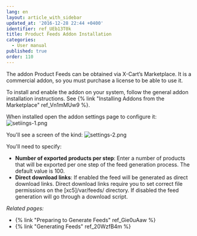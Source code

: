 ```yaml
---
lang: en
layout: article_with_sidebar
updated_at: '2016-12-28 22:44 +0400'
identifier: ref_UEb13T0k
title: Product Feeds Addon Installation
categories:
  - User manual
published: true
order: 110
---
```



The addon Product Feeds can be obtained via X-Cart’s Marketplace. It is a commercial addon, so you must purchase a license to be able to use it.

To install and enable the addon on your system, follow the general addon installation instructions. See {% link "Installing Addons from the Marketplace" ref_Vn1mMUw9 %}.

When installed open the addon settings page to configure it:
![setiings-1.png]({{site.baseurl}}/attachments/ref_UEb13T0k/setiings-1.png)

You'll see a screen of the kind:
![settings-2.png]({{site.baseurl}}/attachments/ref_UEb13T0k/settings-2.png)

You'll need to specify:
* **Number of exported products per step**: Enter a number of products that will be exported per one step of the feed generation process. The default value is 100.
* **Direct download links**: If enabled the feed will be generated as direct download links. Direct download links require you to set correct file permissions on the [xc5]/var/feeds/ directory. If disabled the feed generation will go through a download script.

_Related pages:_

*   {% link "Preparing to Generate Feeds" ref_Gie0uAaw %}
*   {% link "Generating Feeds" ref_20WzfB4m %}
